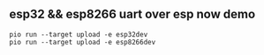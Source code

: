 ## esp32 && esp8266 uart over esp now demo

```
pio run --target upload -e esp32dev
pio run --target upload -e esp8266dev
```
